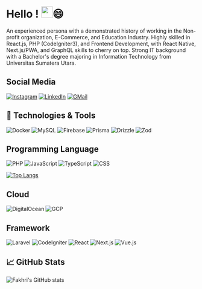 # Hello ! <img src="https://raw.githubusercontent.com/MartinHeinz/MartinHeinz/master/wave.gif"  width="30px">😄
An experienced persona with a demonstrated history of working in the Non-profit organization, E-Commerce, and Education Industry. Highly skilled in React.js, PHP (CodeIgniter3), and Frontend Development, with React Native, Next.js/PWA, and GraphQL skills to cherry on top. Strong IT background with a Bachelor's degree majoring in Information Technology from Universitas Sumatera Utara.

## Social Media
[![Instagram](https://img.shields.io/badge/Instagram-%23E4405F.svg?style=for-the-badge&logo=Instagram&logoColor=white)](https://instagram.com/fakhririzha)
[![LinkedIn](https://img.shields.io/badge/LinkedIn-0077B5?style=for-the-badge&logo=linkedin&logoColor=white)](https://linkedin.com/in/fakhririzha)
[![GMail](https://img.shields.io/badge/Mail-c14438?style=for-the-badge&logo=GMail&logoColor=white)](mailto:mr.fakhririzhaa@gmail.com)

## 🔧 Technologies & Tools
<!-- ![GitHub](https://img.shields.io/badge/github-20232A?style=for-the-badge&logo=github&logoColor=white) -->
<!-- ![VScode](https://img.shields.io/badge/Visual%20Studio%20Code-0078d7.svg?style=for-the-badge&logo=visual-studio-code&logoColor=white) -->
![Docker](https://img.shields.io/badge/Docker-2CA5E0?style=for-the-badge&logo=docker&logoColor=white)
![MySQL](https://img.shields.io/badge/MySQL-ffffff?style=for-the-badge&logo=mysql&logoColor=e4405f)
![Firebase](https://img.shields.io/badge/Firebase-20232A?style=for-the-badge&logo=firebase)
![Prisma](https://img.shields.io/badge/Prisma-000000?style=for-the-badge&logo=prisma&logoColor=white)
![Drizzle](https://img.shields.io/badge/Drizzle-080808?style=for-the-badge&logo=drizzle&logoColor=c7f755)
![Zod](https://img.shields.io/badge/Zod-080808?style=for-the-badge&logo=zod)

## Programming Language
![PHP](https://img.shields.io/badge/PHP-777BB4?style=for-the-badge&logo=php&logoColor=white)
![JavaScript](https://img.shields.io/badge/JavaScript-F7DF1E?style=for-the-badge&logo=javascript&logoColor=black)
![TypeScript](https://img.shields.io/badge/TypeScript-2f74c0?style=for-the-badge&logo=typescript&logoColor=white)
![CSS](https://img.shields.io/badge/CSS3-2d53e5?style=for-the-badge&logo=css3&logoColor=white)

[![Top Langs](https://github-readme-stats.vercel.app/api/top-langs/?username=fakhririzha)](https://github.com/fakhririzha)

## Cloud
![DigitalOcean](https://img.shields.io/badge/Digital_Ocean-0080FF?style=for-the-badge&logo=DigitalOcean&logoColor=white)
![GCP](https://img.shields.io/badge/Google_Cloud-ffffff?style=for-the-badge&logo=googlecloud)

## Framework
![Laravel](https://img.shields.io/badge/Laravel-FF2D20?style=for-the-badge&logo=laravel&logoColor=white)
![CodeIgniter](https://img.shields.io/badge/Codeigniter_3-EF4223?style=for-the-badge&logo=codeigniter&logoColor=white)
![React](https://img.shields.io/badge/React-20232A?style=for-the-badge&logo=react&logoColor=61DAFB)
![Next.js](https://img.shields.io/badge/Next.js-20232A?style=for-the-badge&logo=nextdotjs&logoColor=white)
![Vue.js](https://img.shields.io/badge/VueJS-f7f7f7?style=for-the-badge&logo=vuedotjs)

##  &#x1f4c8; GitHub Stats
![Fakhri's GitHub stats](https://github-readme-stats.vercel.app/api?username=fakhririzha&show_icons=true&theme=transparent&show=prs_merged)
